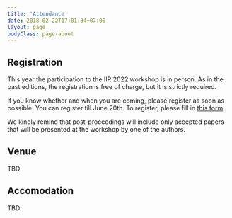 ```yaml
---
title: 'Attendance'
date: 2018-02-22T17:01:34+07:00
layout: page
bodyClass: page-about
---
```


## Registration
This year the participation to the IIR 2022 workshop is in person. As in the past editions, the registration is free of charge, but it is strictly required.

If you know whether and when you are coming, please register as soon as possible. You can register till June 20th. To register, please fill in <a href="https://forms.office.com/r/kLwftmQHwh" target="_blank">this form</a>.

We kindly remind that post-proceedings will include only accepted papers that will be presented at the workshop by one of the authors.


## Venue
TBD

## Accomodation

TBD
